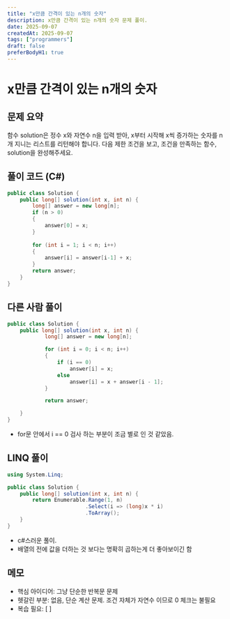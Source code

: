 ```yaml
---
title: "x만큼 간격이 있는 n개의 숫자"
description: x만큼 간격이 있는 n개의 숫자 문제 풀이.
date: 2025-09-07
createdAt: 2025-09-07
tags: ["programmers"]
draft: false
preferBodyH1: true
---
```


# x만큼 간격이 있는 n개의 숫자

## 문제 요약

함수 solution은 정수 x와 자연수 n을 입력 받아, x부터 시작해 x씩 증가하는 숫자를 n개 지니는 리스트를 리턴해야 합니다. 다음 제한 조건을 보고, 조건을 만족하는 함수, solution을 완성해주세요.

## 풀이 코드 (C#)

```csharp
public class Solution {
    public long[] solution(int x, int n) {
        long[] answer = new long[n];
        if (n > 0)
        {
            answer[0] = x;
        }
        
        for (int i = 1; i < n; i++)
        {
            answer[i] = answer[i-1] + x;
        }
        return answer;
    }
}
```

## 다른 사람 풀이
```csharp
public class Solution {
    public long[] solution(int x, int n) {
            long[] answer = new long[n];

            for (int i = 0; i < n; i++)
            {
                if (i == 0)
                    answer[i] = x;
                else
                    answer[i] = x + answer[i - 1];
            }

            return answer;

    }
}
```
- for문 안에서 i == 0 검사 하는 부분이 조금 별로 인 것 같았음.

## LINQ 풀이
```csharp
using System.Linq;

public class Solution {
    public long[] solution(int x, int n) {
        return Enumerable.Range(1, n)
                         .Select(i => (long)x * i)
                         .ToArray();
    }
}
```
- c#스러운 풀이.
- 배열의 전에 값을 더하는 것 보다는 명확히 곱하는게 더 좋아보이긴 함

## 메모
- 핵심 아이디어: 그냥 단순한 반복문 문제
- 헷갈린 부분: 없음, 단순 계산 문제. 조건 자체가 자연수 이므로 0 체크는 불필요
- 복습 필요: [ ]

